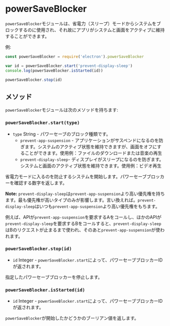 # powerSaveBlocker

`powerSaveBlocker`モジュールは、省電力（スリープ）モードからシステムをブロックするのに使用され、それ故にアプリがシステムと画面をアクティブに維持することができます。

例:

```javascript
const powerSaveBlocker = require('electron').powerSaveBlocker

var id = powerSaveBlocker.start('prevent-display-sleep')
console.log(powerSaveBlocker.isStarted(id))

powerSaveBlocker.stop(id)
```

## メソッド

`powerSaveBlocker`モジュールは次のメソッドを持ちます:

### `powerSaveBlocker.start(type)`

* `type` String - パワーセーブのブロック種類です。
  * `prevent-app-suspension` - アプリケーションがサスペンドになるのを防ぎます。システムのアクティブ状態を維持できますが、画面をオフにすることができます。使用例：ファイルのダウンロードまたは音楽の再生
  * `prevent-display-sleep`- ディスプレイがスリープになるのを防ぎます。システムと画面のアクティブ状態を維持できます。使用例：ビデオ再生

省電力モードに入るのを防止するシステムを開始します。パワーセーブブロッカーを確認する数字を返します。

**Note:** `prevent-display-sleep`は`prevent-app-suspension`より高い優先権を持ちます。最も優先権が高いタイプのみが影響します。言い換えれば。`prevent-display-sleep`はいつも`prevent-app-suspension`より高い優先権をもちます。

例えば、APIが`prevent-app-suspension`を要求するAをコールし、ほかのAPIが`prevent-display-sleep`を要求するBをコールすると、`prevent-display-sleep`はBのリクエストが止まるまで使われ、そのあと`prevent-app-suspension`が使われます。

### `powerSaveBlocker.stop(id)`

* `id` Integer - `powerSaveBlocker.start`によって、パワーセーブブロッカーIDが返されます。

指定したパワーセーブブロッカーを停止します。

### `powerSaveBlocker.isStarted(id)`

* `id` Integer - `powerSaveBlocker.start`によって、パワーセーブブロッカーIDが返されます。

`powerSaveBlocker`が開始したかどうかのブーリアン値を返します。
